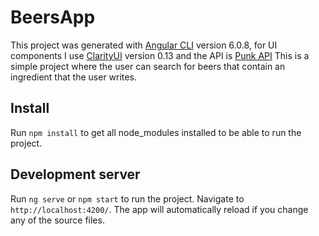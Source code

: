 # BeersApp

This project was generated with [Angular CLI](https://github.com/angular/angular-cli) version 6.0.8, for UI components I use [ClarityUI](https://vmware.github.io/clarity/) version 0.13 and the API is [Punk API](https://punkapi.com/documentation/v2)
This is a simple project where the user can search for beers that contain an ingredient that the user writes.

## Install
Run `npm install` to get all node_modules installed to be able to run the project.

## Development server

Run `ng serve` or `npm start` to run the project. Navigate to `http://localhost:4200/`. The app will automatically reload if you change any of the source files.
